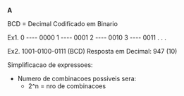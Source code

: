 **A**

BCD = Decimal Codificado em Binario 

Ex1.
0 ---- 0000
1 ---- 0001
2 ---- 0010
3 ---- 0011
.
.
.

Ex2.
1001-0100-0111 (BCD)
Resposta em Decimal: 947 (10)

Simplificacao de expressoes:
- Numero de combinacoes possiveis sera:
  - 2^n = nro de combinacoes




